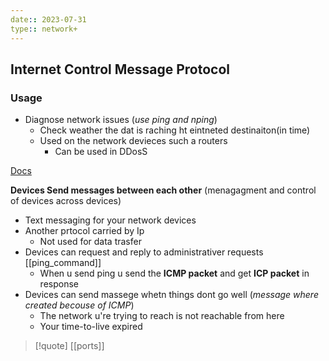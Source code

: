 ```yaml
---
date:: 2023-07-31
type:: network+
---
```

## Internet Control Message Protocol 
### Usage
- Diagnose network issues (*use ping and nping*)
    - Check weather the dat is raching ht eintneted destinaiton(in time)
    - Used on the network devieces such a routers 
        - Can be used in DDosS

[Docs]("https://www.cloudflare.com/learning/ddos/glossary/internet-control-message-protocol-icmp/")


**Devices Send messages between each other**
(menagagment and control of devices across devices)

- Text messaging for your network devices 
- Another prtocol carried by Ip 
	- Not used for data trasfer 
- Devices can request and reply to administrativer requests [[ping_command]]
	- When u send ping u send the **ICMP packet** and get **ICP packet** in response
- Devices can send massege whetn things dont go well (*message where created becouse of ICMP*)
	- The network u're trying to reach is not reachable from here 
	- Your time-to-live expired 
 

>[!quote] [[ports]] 